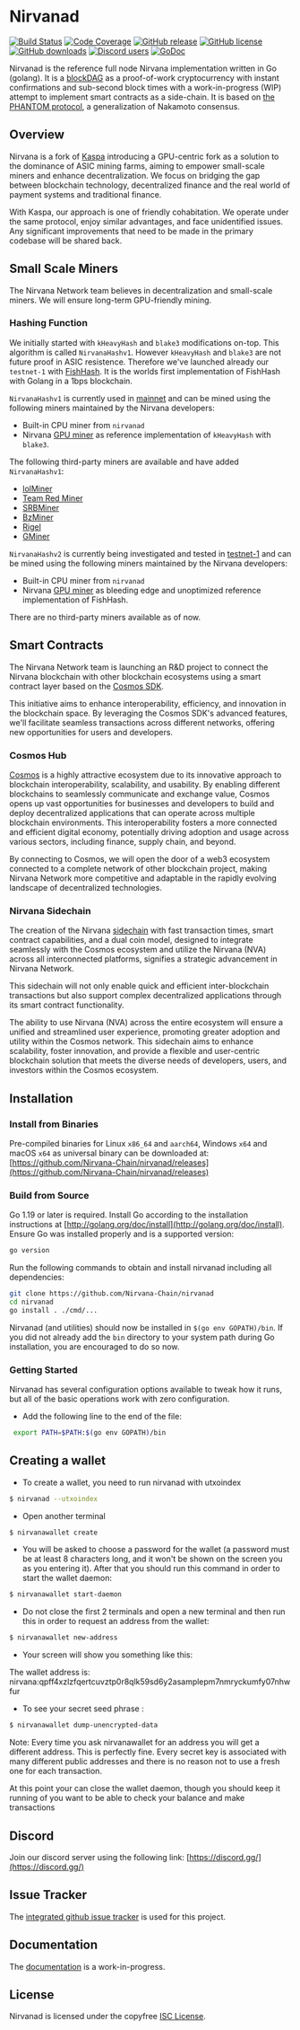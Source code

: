 # Nirvanad

[![Build Status](https://github.com/Nirvana-Chain/nirvanad/actions/workflows/tests.yaml/badge.svg)](https://github.com/Nirvana-Chain/nirvanad/actions/workflows/tests.yaml)
[![Code Coverage](https://codecov.io/gh/Nirvana-Chain/nirvanad/graph/badge.svg)](https://codecov.io/gh/Nirvana-Chain/nirvanad)
[![GitHub release](https://img.shields.io/github/v/release/Nirvana-Chain/nirvanad.svg)](https://github.com/Nirvana-Chain/nirvanad/releases)
[![GitHub license](https://img.shields.io/github/license/Nirvana-Chain/nirvanad.svg)](https://github.com/Nirvana-Chain/nirvanad/blob/master/LICENSE)
[![GitHub downloads](https://img.shields.io/github/downloads/Nirvana-Chain/nirvanad/total.svg)](https://github.com/Nirvana-Chain/nirvanad/releases)
[![Discord users](https://img.shields.io/discord/1169939685280337930.svg)](https://discord.gg/ZPZRvgMJDT)
[![GoDoc](https://img.shields.io/badge/godoc-reference-blue.svg)](http://godoc.org/github.com/Nirvana-Chain/nirvanad/)

Nirvanad is the reference full node Nirvana implementation written in
Go (golang). It is a [blockDAG](https://en.wikipedia.org/wiki/Directed_acyclic_graph)
as a proof-of-work cryptocurrency with instant confirmations and
sub-second block times with a work-in-progress (WIP) attempt to
implement smart contracts as a side-chain. It is based on
[the PHANTOM protocol](https://eprint.iacr.org/2018/104.pdf), a
generalization of Nakamoto consensus.

## Overview

Nirvana is a fork of [Kaspa](https://github.com/kaspanet/kaspad)
introducing a GPU-centric fork as a solution to the dominance of ASIC
mining farms, aiming to empower small-scale miners and enhance
decentralization. We focus on bridging the gap between blockchain
technology, decentralized finance and the real world of payment systems
and traditional finance.

With Kaspa, our approach is one of friendly cohabitation. We operate
under the same protocol, enjoy similar advantages, and face
unidentified issues. Any significant improvements that need to be made
in the primary codebase will be shared back.

## Small Scale Miners

The Nirvana Network team believes in decentralization and small-scale
miners. We will ensure long-term GPU-friendly mining.

### Hashing Function

We initially started with `kHeavyHash` and `blake3` modifications
on-top. This algorithm is called `NirvanaHashv1`. However `kHeavyHash`
and `blake3` are not future proof in ASIC resistence. Therefore we've
launched already our `testnet-1` with [FishHash](https://github.com/iron-fish/fish-hash/blob/main/FishHash.pdf).
It is the worlds first implementation of FishHash with Golang in a
1bps blockchain.

`NirvanaHashv1` is currently used in [mainnet](https://github.com/Nirvana-Chain/nirvanad/releases/tag/v1.1.0)
and can be mined using the following miners maintained by the Nirvana
developers:

* Built-in CPU miner from `nirvanad`
* Nirvana [GPU miner](https://github.com/Nirvana-Chain/nirvana-miner) as reference implementation of `kHeavyHash` with `blake3`.

The following third-party miners are available and have added
`NirvanaHashv1`:

* [lolMiner](https://github.com/Lolliedieb/lolMiner-releases)
* [Team Red Miner](https://github.com/todxx/teamredminer)
* [SRBMiner](https://github.com/doktor83/SRBMiner-Multi)
* [BzMiner](https://github.com/bzminer/bzminer)
* [Rigel](https://github.com/rigelminer/rigel)
* [GMiner](https://github.com/develsoftware/GMinerRelease)

`NirvanaHashv2` is currently being investigated and tested in [testnet-1](https://github.com/Nirvana-Chain/nirvanad/releases/tag/v2.0.0-testnet-1-fishhash)
and can be mined using the following miners maintained by the Nirvana
developers:

* Built-in CPU miner from `nirvanad`
* Nirvana [GPU miner](https://github.com/wam-rd/nirvana-miner/releases/tag/v2.0.0-alpha) as bleeding edge and unoptimized reference implementation of FishHash.

There are no third-party miners available as of now.

## Smart Contracts

The Nirvana Network team is launching an R&D project to connect the
Nirvana blockchain with other blockchain ecosystems using a smart
contract layer based on the [Cosmos SDK](https://v1.cosmos.network/sdk).

This initiative aims to enhance interoperability, efficiency, and
innovation in the blockchain space. By leveraging the Cosmos SDK's
advanced features, we'll facilitate seamless transactions across
different networks, offering new opportunities for users and
developers.

### Cosmos Hub

[Cosmos](https://cosmos.network/) is a highly attractive ecosystem due
to its innovative approach to blockchain interoperability, scalability,
and usability. By enabling different blockchains to seamlessly
communicate and exchange value, Cosmos opens up vast opportunities for
businesses and developers to build and deploy decentralized
applications that can operate across multiple blockchain environments.
This interoperability fosters a more connected and efficient digital
economy, potentially driving adoption and usage across various sectors,
including finance, supply chain, and beyond.

By connecting to Cosmos, we will open the door of a web3 ecosystem
connected to a complete network of other blockchain project, making
Nirvana Network more competitive and adaptable in the rapidly evolving
landscape of decentralized technologies.

### Nirvana Sidechain

The creation of the Nirvana [sidechain](https://github.com/john-light/sidechains)
with fast transaction times, smart contract capabilities, and a dual
coin model, designed to integrate seamlessly with the Cosmos ecosystem
and utilize the Nirvana (NVA) across all interconnected platforms,
signifies a strategic advancement in Nirvana Network.

This sidechain will not only enable quick and efficient
inter-blockchain transactions but also support complex decentralized
applications through its smart contract functionality.

The ability to use Nirvana (NVA) across the entire ecosystem will
ensure a unified and streamlined user experience, promoting greater
adoption and utility within the Cosmos network. This sidechain aims
to enhance scalability, foster innovation, and provide a flexible and
user-centric blockchain solution that meets the diverse needs of
developers, users, and investors within the Cosmos ecosystem.

## Installation

### Install from Binaries

Pre-compiled binaries for Linux `x86_64` and `aarch64`, Windows `x64`
and macOS `x64` as universal binary can be downloaded at: [https://github.com/Nirvana-Chain/nirvanad/releases](https://github.com/Nirvana-Chain/nirvanad/releases)

### Build from Source

Go 1.19 or later is required. Install Go according to the installation
instructions at [http://golang.org/doc/install](http://golang.org/doc/install).
Ensure Go was installed properly and is a supported version:

```bash
go version
```

Run the following commands to obtain and install nirvanad including
all dependencies:

```bash
git clone https://github.com/Nirvana-Chain/nirvanad
cd nirvanad
go install . ./cmd/...
```

Nirvanad (and utilities) should now be installed in
`$(go env GOPATH)/bin`. If you did not already add the `bin` directory
to your system path during Go installation, you are encouraged to do
so now.


### Getting Started

Nirvanad has several configuration options available to tweak how it
runs, but all of the basic operations work with zero configuration.

- Add the following line to the end of the file:

```bash
 export PATH=$PATH:$(go env GOPATH)/bin
```

## Creating a wallet

- To create a wallet, you need to run nirvanad with utxoindex

```bash
$ nirvanad --utxoindex
```
- Open another terminal

```bash
$ nirvanawallet create
```

- You will be asked to choose a password for the wallet (a password must be at least 8 characters long, and it won't be shown on the screen you as you entering it). After that you should run this command in order to start the wallet daemon:

```bash
$ nirvanawallet start-daemon
```
- Do not close the first 2 terminals and open a new terminal and then run this in order to request an address from the wallet:

```bash
$ nirvanawallet new-address
```

- Your screen will show you something like this:

The wallet address is:
nirvana:qpff4xzlzfqertcuvztp0r8qlk59sd6y2asamplepm7nmryckumfy07nhwfur

- To see your secret seed phrase :

```bash
$ nirvanawallet dump-unencrypted-data
```

Note: Every time you ask nirvanawallet for an address you will get a different address. This is perfectly fine. Every secret key is associated with many different public addresses and there is no reason not to use a fresh one for each transaction.

At this point your can close the wallet daemon, though you should keep it running of you want to be able to check your balance and make transactions

## Discord

Join our discord server using the following link: [https://discord.gg/](https://discord.gg/)

## Issue Tracker

The [integrated github issue tracker](https://github.com/Nirvana-Chain/nirvanad/issues)
is used for this project.

## Documentation

The [documentation](https://github.com/Nirvana-Chain/docs) is a
work-in-progress.

## License

Nirvanad is licensed under the copyfree [ISC License](https://choosealicense.com/licenses/isc/).
